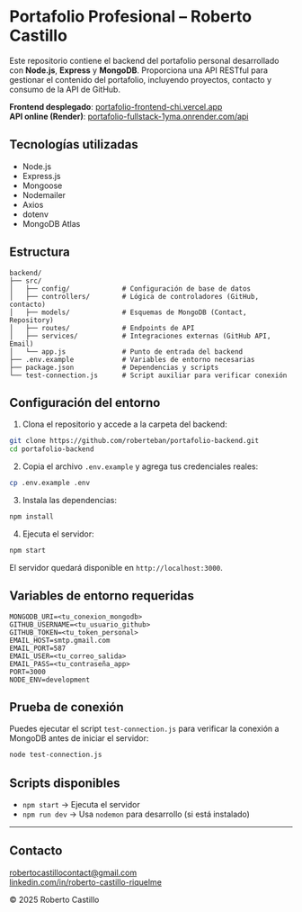 # Portafolio Profesional – Roberto Castillo

Este repositorio contiene el backend del portafolio personal desarrollado con **Node.js**, **Express** y **MongoDB**. Proporciona una API RESTful para gestionar el contenido del portafolio, incluyendo proyectos, contacto y consumo de la API de GitHub.

**Frontend desplegado**: [portafolio-frontend-chi.vercel.app](https://portafolio-frontend-chi.vercel.app)  
**API online (Render)**: [portafolio-fullstack-1yma.onrender.com/api](https://portafolio-fullstack-1yma.onrender.com/api)

## Tecnologías utilizadas

- Node.js
- Express.js
- Mongoose
- Nodemailer
- Axios
- dotenv
- MongoDB Atlas

## Estructura

```
backend/
├── src/
│   ├── config/             # Configuración de base de datos
│   ├── controllers/        # Lógica de controladores (GitHub, contacto)
│   ├── models/             # Esquemas de MongoDB (Contact, Repository)
│   ├── routes/             # Endpoints de API
│   ├── services/           # Integraciones externas (GitHub API, Email)
│   └── app.js              # Punto de entrada del backend
├── .env.example            # Variables de entorno necesarias
├── package.json            # Dependencias y scripts
└── test-connection.js      # Script auxiliar para verificar conexión
```

## Configuración del entorno

1. Clona el repositorio y accede a la carpeta del backend:

```bash
git clone https://github.com/roberteban/portafolio-backend.git
cd portafolio-backend
```

2. Copia el archivo `.env.example` y agrega tus credenciales reales:

```bash
cp .env.example .env
```

3. Instala las dependencias:

```bash
npm install
```

4. Ejecuta el servidor:

```bash
npm start
```

El servidor quedará disponible en `http://localhost:3000`.

## Variables de entorno requeridas

```env
MONGODB_URI=<tu_conexion_mongodb>
GITHUB_USERNAME=<tu_usuario_github>
GITHUB_TOKEN=<tu_token_personal>
EMAIL_HOST=smtp.gmail.com
EMAIL_PORT=587
EMAIL_USER=<tu_correo_salida>
EMAIL_PASS=<tu_contraseña_app>
PORT=3000
NODE_ENV=development
```

## Prueba de conexión

Puedes ejecutar el script `test-connection.js` para verificar la conexión a MongoDB antes de iniciar el servidor:

```bash
node test-connection.js
```

## Scripts disponibles

- `npm start` → Ejecuta el servidor
- `npm run dev` → Usa `nodemon` para desarrollo (si está instalado)

---

## Contacto

[robertocastillocontact@gmail.com](mailto:robertocastillocontact@gmail.com)  
[linkedin.com/in/roberto-castillo-riquelme](https://www.linkedin.com/in/roberto-castillo-riquelme/)

© 2025 Roberto Castillo

